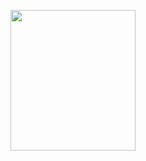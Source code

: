 <p align="left">
  <img width="200" height="225" src="https://spotify-github-profile.kittinanx.com/api/view.svg?uid=31wwplzbvn26xo6msimnxpmzrvou&redirect=true][https://spotify-github-profile.kittinanx.com/api/view.svg?uid=31wwplzbvn26xo6msimnxpmzrvou&cover_image=true&theme=default&show_offline=true&background_color=121212&interchange=true&bar_color=53b14f&bar_color_cover=false)">
</p>